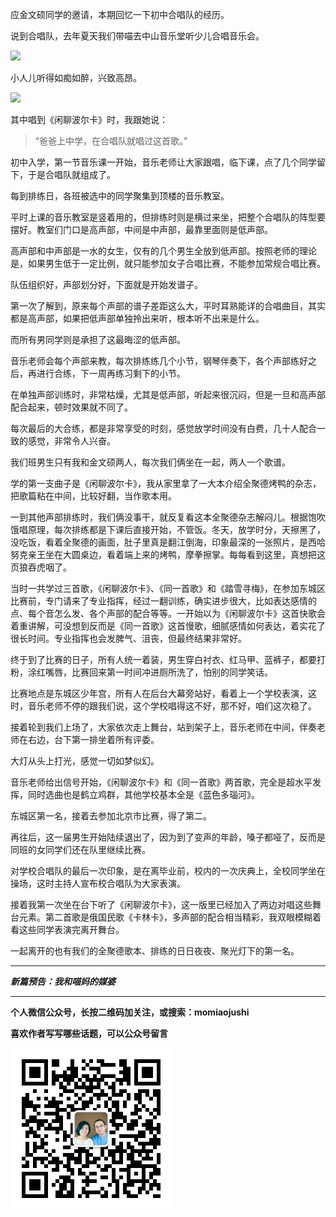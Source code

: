 应金文硕同学的邀请，本期回忆一下初中合唱队的经历。

说到合唱队，去年夏天我们带喵去中山音乐堂听少儿合唱音乐会。

![](http://upload-images.jianshu.io/upload_images/51001-3e3dd20553cac079.jpg)

小人儿听得如痴如醉，兴致高昂。

![](http://upload-images.jianshu.io/upload_images/51001-b03a03d326fbb6b9.jpg)

其中唱到《闲聊波尔卡》时，我跟她说：

>“爸爸上中学，在合唱队就唱过这首歌。”

初中入学，第一节音乐课一开始，音乐老师让大家跟唱，临下课，点了几个同学留下，于是合唱队就组成了。

每到排练日，各班被选中的同学聚集到顶楼的音乐教室。

平时上课的音乐教室是竖着用的，但排练时则是横过来坐，把整个合唱队的阵型要摆好。教室们门口是高声部，中间是中声部，最靠里面则是低声部。

高声部和中声部是一水的女生，仅有的几个男生全放到低声部。按照老师的理论是，如果男生低于一定比例，就只能参加女子合唱比赛，不能参加常规合唱比赛。

队伍组织好，声部划分好，下面就是开始发谱子。

第一次了解到，原来每个声部的谱子差距这么大，平时耳熟能详的合唱曲目，其实都是高声部，如果把低声部单独拎出来听，根本听不出来是什么。

而所有男同学则是承担了这最晦涩的低声部。

音乐老师会每个声部来教，每次排练练几个小节，钢琴伴奏下，各个声部练好之后，再进行合练，下一周再练习剩下的小节。

在单独声部训练时，非常枯燥，尤其是低声部，听起来很沉闷，但是一旦和高声部配合起来，顿时效果就不同了。

每次最后的大合练，都是非常享受的时刻，感觉放学时间没有白费，几十人配合一致的感觉，非常令人兴奋。

我们班男生只有我和金文硕两人，每次我们俩坐在一起，两人一个歌谱。

学的第一支曲子是《闲聊波尔卡》，我从家里拿了一大本介绍全聚德烤鸭的杂志，把歌篇粘在中间，比较好翻，当作歌本用。

一到其他声部排练时，我们俩没事干，就反复看这本全聚德杂志解闷儿。根据饱吹饿唱原理，每次排练都是下课后直接开始，不管饭。冬天，放学时分，天擦黑了，没吃饭，看着全聚德的画面，肚子里真是翻江倒海，印象最深的一张照片，是西哈努克亲王坐在大圆桌边，看着端上来的烤鸭，摩拳擦掌。每每看到这里，真想把这页狼吞虎咽了。

当时一共学过三首歌，《闲聊波尔卡》、《同一首歌》和《踏雪寻梅》，在参加东城区比赛前，专门请来了专业指挥，经过一翻训练，确实进步很大，比如表达感情的点、每个音怎么发、各个声部的配合等等。一开始以为《闲聊波尔卡》这首快歌会着重讲解，可没想到反而是《同一首歌》这首慢歌，细腻感情如何表达，着实花了很长时间。专业指挥也会发脾气、沮丧，但最终结果非常好。

终于到了比赛的日子，所有人统一着装，男生穿白衬衣、红马甲、蓝裤子，都要打粉，涂红嘴唇，比赛回来第一时间冲进厕所洗了，怕别的同学笑话。

比赛地点是东城区少年宫，所有人在后台大幕旁站好，看着上一个学校表演，这时，音乐老师不停的跟我们说，这个学校唱得这不好，那不好，咱们这次稳了。

接着轮到我们上场了，大家依次走上舞台，站到架子上，音乐老师在中间，伴奏老师在右边，台下第一排坐着所有评委。

大灯从头上打光，感觉一切如梦似幻。

音乐老师给出信号开始，《闲聊波尔卡》和《同一首歌》两首歌，完全是超水平发挥，同时选曲也是鹤立鸡群，其他学校基本全是《蓝色多瑙河》。

东城区第一名，接着去参加北京市比赛，得了第二。

再往后，这一届男生开始陆续退出了，因为到了变声的年龄，嗓子都哑了，反而是同班的女同学们还在队里继续比赛。

对学校合唱队的最后一次印象，是在离毕业前，校内的一次庆典上，全校同学坐在操场，这时主持人宣布校合唱队为大家表演。

接着我第一次坐在台下听了《闲聊波尔卡》，这一版里已经加入了两边对唱这些舞台元素。第二首歌是俄国民歌《卡林卡》，多声部的配合相当精彩，我双眼模糊着看这些同学表演完离开舞台。

一起离开的也有我们的全聚德歌本、排练的日日夜夜、聚光灯下的第一名。

***

***新篇预告：我和喵妈的媒婆***

***


**个人微信公众号，长按二维码加关注，或搜索：momiaojushi**

**喜欢作者写写哪些话题，可以公众号留言**

![](https://github.com/jiluofu/jiluofu.github.com/raw/master/momiaojushi/static/qrcode.jpg)